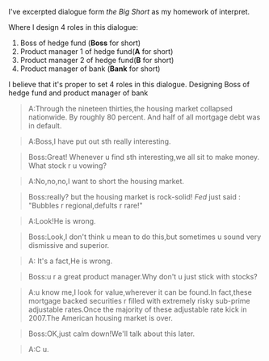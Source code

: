 
I've excerpted dialogue form _the Big Short_ as my homework of interpret.

Where I design 4 roles in this dialogue:

1. Boss of hedge fund (__Boss__ for short)
2. Product manager 1 of hedge fund(__A__ for short)
3. Product manager 2 of hedge fund(__B__ for short)
4. Product manager of bank (__Bank__ for short)

I believe that it's proper to set 4 roles in this dialogue.
Designing Boss of hedge fund and product manager of bank

>A:Through the nineteen thirties,the housing market collapsed nationwide.
By roughly 80 percent.
And half of all mortgage debt was in default.

>A:Boss,I have put out sth really interesting.

>Boss:Great! Whenever u find sth interesting,we all sit to make money.
What stock r u vowing?

>A:No,no,no,I want to short the housing market.

>Boss:really? but the housing market is rock-solid!
_Fed_ just said : "Bubbles r regional,defults r rare!"

>A:Look!He is wrong.

>Boss:Look,I don't think u mean to do this,but sometimes u sound very dismissive and superior.

>A: It's a fact,He is wrong.

>Boss:u r a great product manager.Why don't u just stick with stocks?

>A:u know me,I look for value,wherever it can be found.In fact,these mortgage backed securities r filled with extremely risky sub-prime adjustable rates.Once the majority of these adjustable rate kick in 2007.The American housing market is over.

>Boss:OK,just calm down!We'll talk about this later.

>A:C u.

